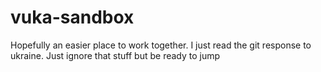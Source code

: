 # vuka-sandbox
Hopefully an easier place to work together. I just read the git response to ukraine. Just ignore that stuff but be ready to jump
